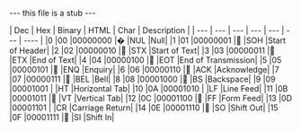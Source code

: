 --- this file is a stub ---

| Dec 	| Hex 	| Binary 	| HTML 	| Char 	| Description |
| --- | --- | --- | --- | --- | --- | ---- |
|0 	|00 	|00000000 	|&#0; 	|NUL 	|Null|
|1 	|01 	|00000001 	|&#1; 	|SOH 	|Start of Header|
|2 	|02 	|00000010 	|&#2; 	|STX 	|Start of Text|
|3 	|03 	|00000011 	|&#3; 	|ETX 	|End of Text|
|4 	|04 	|00000100 	|&#4; 	|EOT 	|End of Transmission|
|5 	|05 	|00000101 	|&#5; 	|ENQ 	|Enquiry|
|6 	|06 	|00000110 	|&#6; 	|ACK 	|Acknowledge|
|7 	|07 	|00000111 	|&#7; 	|BEL 	|Bell|
|8 	|08 	|00001000 	|&#8; 	|BS 	|Backspace|
|9 	|09 	|00001001 	|&#9; 	|HT 	|Horizontal Tab|
|10 	|0A 	|00001010 	|&#10; 	|LF 	|Line Feed|
|11 	|0B 	|00001011 	|&#11; 	|VT 	|Vertical Tab|
|12 	|0C 	|00001100 	|&#12; 	|FF 	|Form Feed|
|13 	|0D 	|00001101 	|&#13; 	|CR 	|Carriage Return|
|14 	|0E 	|00001110 	|&#14; 	|SO 	|Shift Out|
|15 	|0F 	|00001111 	|&#15; 	|SI 	|Shift In|
